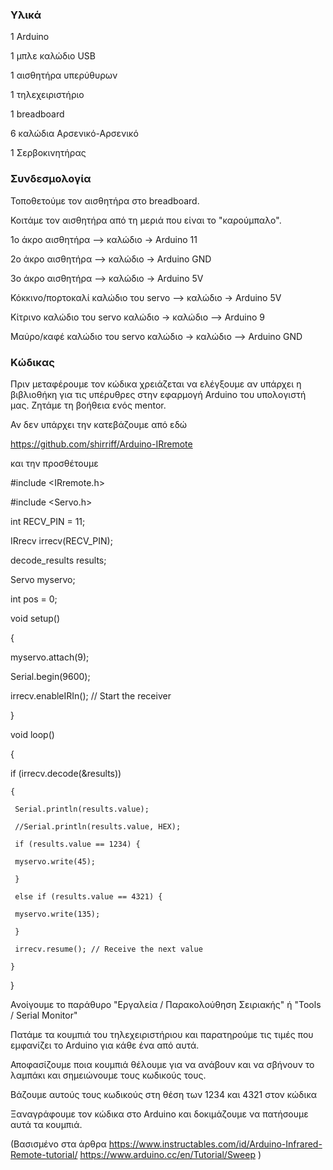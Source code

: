 ### Υλικά

1 Arduino

1 μπλε καλώδιο USB

1 αισθητήρα υπερύθυρων

1 τηλεχειριστήριο

1 breadboard

6 καλώδια Αρσενικό-Αρσενικό

1 Σερβοκινητήρας




### Συνδεσμολογία

Τοποθετούμε τον αισθητήρα στο breadboard.

Κοιτάμε τον αισθητήρα από τη μεριά που είναι το "καρούμπαλο".

1ο άκρο αισθητήρα –> καλώδιο -> Arduino 11

2o άκρο αισθητήρα –> καλώδιο -> Arduino GND

3o άκρο αισθητήρα –> καλώδιο -> Arduino 5V

Κόκκινο/πορτοκαλί καλώδιο του servo –> καλώδιο -> Arduino 5V

Κίτρινο καλώδιο του servo καλώδιο -> καλώδιο –> Arduino 9

Μαύρο/καφέ καλώδιο του servo καλώδιο -> καλώδιο –> Arduino GND



### Κώδικας

Πριν μεταφέρουμε τον κώδικα χρειάζεται να ελέγξουμε αν υπάρχει η βιβλιοθήκη για τις υπέρυθρες στην εφαρμογή Arduino του υπολογιστή μας. Ζητάμε τη βοήθεια ενός mentor.

Αν δεν υπάρχει την κατεβάζουμε από εδώ

https://github.com/shirriff/Arduino-IRremote

και την προσθέτουμε



#include <IRremote.h>

#include <Servo.h>

int RECV_PIN = 11;

IRrecv irrecv(RECV_PIN);

decode_results results;

Servo myservo;

int pos = 0;




void setup()

{

  myservo.attach(9);

  Serial.begin(9600);
  
  irrecv.enableIRIn(); // Start the receiver
  
}



void loop()

{

  if (irrecv.decode(&results))
  
    {
    
     Serial.println(results.value);
     
     //Serial.println(results.value, HEX);
     
     if (results.value == 1234) {
     
     myservo.write(45); 
     
     }
     
     else if (results.value == 4321) {
     
     myservo.write(135); 
     
     }
     
     irrecv.resume(); // Receive the next value
     
    }
    
}


Ανοίγουμε το παράθυρο "Εργαλεία / Παρακολούθηση Σειριακής" ή "Tools / Serial Monitor"

Πατάμε τα κουμπιά του τηλεχειριστήριου και παρατηρούμε τις τιμές που εμφανίζει το Arduino για κάθε ένα από αυτά.

Αποφασίζουμε ποια κουμπιά θέλουμε για να ανάβουν και να σβήνουν το λαμπάκι και σημειώνουμε τους κωδικούς τους.

Βάζουμε αυτούς τους κωδικούς στη θέση των 1234 και 4321 στον κώδικα

Ξαναγράφουμε τον κώδικα στο Arduino και δοκιμάζουμε να πατήσουμε αυτά τα κουμπιά.



(Βασισμένο στα άρθρα
https://www.instructables.com/id/Arduino-Infrared-Remote-tutorial/
https://www.arduino.cc/en/Tutorial/Sweep
)
